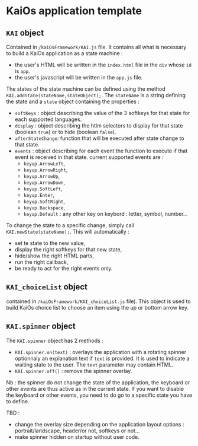 # KaiOs application template
## `KAI` object
Contained in `/kaiOsFramework/KAI.js` file. It contains all what is necessary to build a KaiOs application as a state machine :
- the user's HTML will be written in the `index.html` file in the `div` whose `id` is `app`.
- the user's javascript will be written in the `app.js` file.

The states of the state machine can be defined using the method `KAI.addState(stateName,stateObject);`. The `stateName` is a string defining the state and a `state` object containing the properties :
- `softKeys` : object describing the value of the 3 softkeys for that state for each supported languages.
- `display` : object describing the htlm selectors to display for that state (boolean `true`) or to hide (boolean `false`).
- `afterStateChange`: function that will be executed after state change to that state.
- `events` : object describing for each event the function to execute if that event is received in that state. current supported events are :
  - `keyup.ArrowLeft`,
  - `keyup.ArrowRight`,
  - `keyup.ArrowUp`,
  - `keyup.ArrowDown`,
  - `keyup.SoftLeft`,
  - `keyup.Enter`,
  - `keyup.SoftRight`,
  - `keyup.Backspace`,
  - `keyup.Default` : any other key on keybord : letter, symbol, number...


To change the state to a specific change, simply call `KAI.newState(stateName);`. This will automatically :
- set te state to the new value,
- display the right softkeys for that new state,
- hide/show the right HTML parts,
- run the right callback,
- be ready to act for the right events only.

## `KAI_choiceList` object
contained in `/kaiOsFramework/KAI_choiceList.js` file). This object is used to build KaiOs choice list to choose an item using the up or bottom arrow key.

## `KAI.spinner` object
The `KAI.spinner` object has 2 methods :
- `KAI.spinner.on(text)` : overlays the application with a rotating spinner optionnaly an explanation text if `text` is provided. It is used to indicate a waiting state to the user. The `text` parameter may contain HTML.
- `KAI.spinner.off()` : remove the spinner overlay.

Nb : the spinner do not change the state of the application, the keyboard or other events are thus active as in the current state. If you want to disable the keyboard or other events, you need to do go to a specific state you have to define.

TBD :
- change the overlay size depending on the application layout options : portrait/landscape, header/or not, softkeys or not...
- make spinner hidden on startup without user code.
